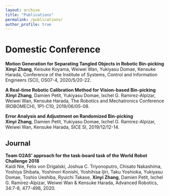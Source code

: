 ```yaml
---
layout: archive
title: "Publications"
permalink: /publications/
author_profile: true
---
```


# Domestic Conference

**Motion Generation for Separating Tangled Objects in Robotic Bin-picking**    
**Xinyi Zhang**, Keisuke Koyama, Weiwei Wan, Yukiyasu Domae, Kensuke Harada,  Conference of the Institute of Systems, Control and Information Engineers (SCI), OS07-4, 2020/5/20-22.

**A Real-time Robotic Calibration Method for Vision-based Bin-picking**    
**Xinyi Zhang**, Damien Petit, Yukiyasu Domae, Ixchel G. Ramirez-Alpizar, Weiwei Wan, Kensuke Harada, The Robotics and Mechatronics Conference (ROBOMECH), 1P1-C10, 2019/06/05-08.

**Error Analysis and Adjustment on Randomized Bin-picking**    
**Xinyi Zhang**, Damien Petit, Yukiyasu Domae, Ixchel G. Ramirez-Alpizar, Weiwei Wan, Kensuke Harada, SICE SI, 2019/12/12-14. 

## Journal

**Team O2AS' approach for the task-board task of the World Robot Challenge 2018**    
Kaidi Nie, Felix von Drigalski, Joshua C. Triyonoputro, Chisato Nakashima, Yoshiya Shibata, Yoshinori Konishi, Yoshihisa Ijiri, Taku Yoshioka, Yukiyasu Domae, Toshio Ueshiba, Ryuichi Takase, **Xinyi Zhang**, Damien Petit, Ixchel G. Ramirez-Alpizar, Weiwei Wan & Kensuke Harada, Advanced Robotics, 34:7-8, 477-498, 2020.
